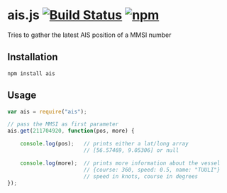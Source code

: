 # ais.js [![Build Status](https://travis-ci.org/thomasbrueggemann/ais.js.svg?branch=master)](https://travis-ci.org/thomasbrueggemann/ais.js) [![npm](https://img.shields.io/badge/npm-1.2.0-blue.svg)](https://www.npmjs.com/package/ais)
Tries to gather the latest AIS position of a MMSI number

## Installation

```npm install ais```

## Usage

```javascript
var ais = require("ais");

// pass the MMSI as first parameter
ais.get(211704920, function(pos, more) {

	console.log(pos);	// prints either a lat/long array 
						// [56.57469, 9.05306] or null

	console.log(more);  // prints more information about the vessel
						// {course: 360, speed: 0.5, name: "TUULI"}
						// speed in knots, course in degrees
});
```
